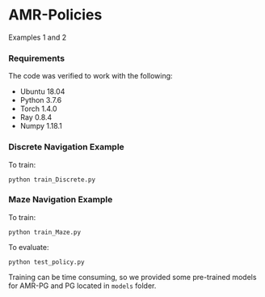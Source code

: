 # AMR-Policies
Examples 1 and 2

### Requirements
The code was verified to work with the following:
 - Ubuntu 18.04
 - Python 3.7.6
 - Torch 1.4.0
 - Ray 0.8.4
 - Numpy 1.18.1
 
### Discrete Navigation Example
To train: 
```
python train_Discrete.py
```
### Maze Navigation Example
To train:
```
python train_Maze.py
```
To evaluate:
```
python test_policy.py
```
Training can be time consuming, so we provided some pre-trained models for AMR-PG and PG located in `models` folder.
